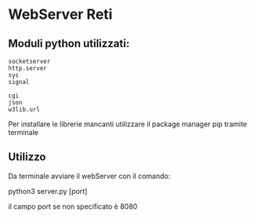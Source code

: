 # WebServer Reti

## Moduli python utilizzati:
	
	socketserver
	http.server
	sys
	signal
	
	cgi
	json
	w3lib.url  
Per installare le librerie mancanti utilizzare il package manager pip 
tramite terminale	

## Utilizzo
Da terminale avviare il webServer con il comando:

python3 server.py [port]

il campo port se non specificato è 8080